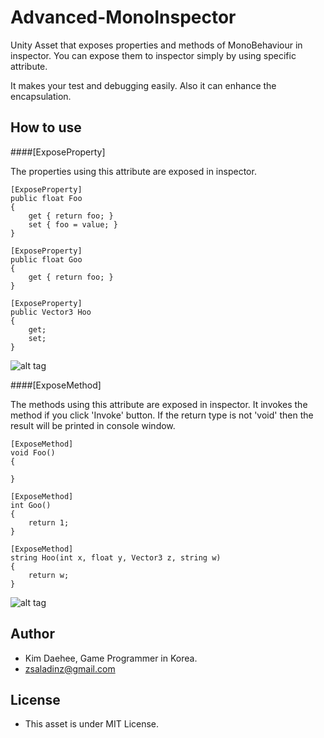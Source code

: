 # Advanced-MonoInspector

Unity Asset that exposes properties and methods of MonoBehaviour in inspector. You can expose them to inspector simply by using specific attribute.

It makes your test and debugging easily. Also it can enhance the encapsulation.

## How to use
####[ExposeProperty] 

The properties using this attribute are exposed in inspector.

    [ExposeProperty]
    public float Foo
    {
        get { return foo; }
        set { foo = value; }
    }

    [ExposeProperty]
    public float Goo
    {
        get { return foo; }
    }

    [ExposeProperty]
    public Vector3 Hoo
    {
        get;
        set;
    }

![alt tag](https://cloud.githubusercontent.com/assets/6466389/13372902/b35ee1ce-dd9b-11e5-96ef-753477637651.png)


####[ExposeMethod]

The methods using this attribute are exposed in inspector. It invokes the method if you click 'Invoke' button. If the return type is not 'void' then the result will be printed in console window.

    [ExposeMethod]
    void Foo()
    {
        
    }

    [ExposeMethod]
    int Goo()
    {
        return 1;
    }

    [ExposeMethod]
    string Hoo(int x, float y, Vector3 z, string w)
    {
        return w;
    }
    
![alt tag](https://cloud.githubusercontent.com/assets/6466389/13372890/ddba00c6-dd9a-11e5-86a4-82a9302c0e07.png)

## Author
- Kim Daehee, Game Programmer in Korea.
- zsaladinz@gmail.com

## License
- This asset is under MIT License.
